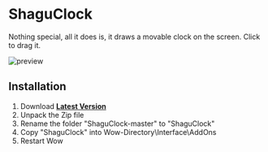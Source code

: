 # ShaguClock

Nothing special, all it does is, it draws a movable clock on the screen. Click to drag it.

![preview](https://raw.githubusercontent.com/shagu/ShaguAddons/master/_img/ShaguClock/orgrimmar.png)

## Installation
1. Download **[Latest Version](https://github.com/shagu/ShaguClock/archive/master.zip)**
2. Unpack the Zip file
3. Rename the folder "ShaguClock-master" to "ShaguClock"
4. Copy "ShaguClock" into Wow-Directory\Interface\AddOns
5. Restart Wow